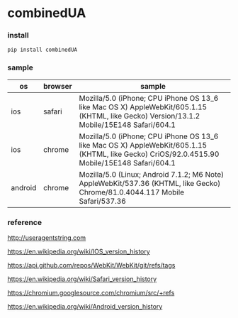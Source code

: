 # combinedUA

### install

```
pip install combinedUA
```

### sample

| os      | browser | sample                                                       |
| ------- | ------- | ------------------------------------------------------------ |
| ios     | safari  | Mozilla/5.0 (iPhone; CPU iPhone OS 13_6 like Mac OS X) AppleWebKit/605.1.15 (KHTML, like Gecko) Version/13.1.2 Mobile/15E148 Safari/604.1 |
| ios     | chrome  | Mozilla/5.0 (iPhone; CPU iPhone OS 13_6 like Mac OS X) AppleWebKit/605.1.15 (KHTML, like Gecko) CriOS/92.0.4515.90 Mobile/15E148 Safari/604.1 |
| android | chrome  | Mozilla/5.0 (Linux; Android 7.1.2; M6 Note) AppleWebKit/537.36 (KHTML, like Gecko) Chrome/81.0.4044.117 Mobile Safari/537.36 |

### reference

http://useragentstring.com

https://en.wikipedia.org/wiki/IOS_version_history

https://api.github.com/repos/WebKit/WebKit/git/refs/tags

https://en.wikipedia.org/wiki/Safari_version_history

https://chromium.googlesource.com/chromium/src/+refs

https://en.wikipedia.org/wiki/Android_version_history